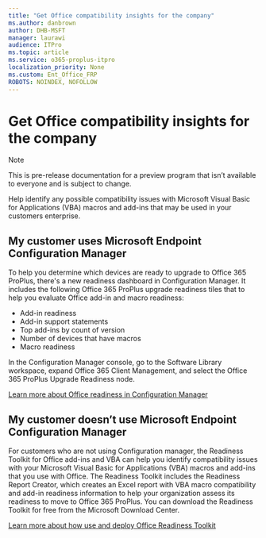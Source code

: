 ```yaml
---
title: "Get Office compatibility insights for the company"
ms.author: danbrown
author: DHB-MSFT
manager: laurawi
audience: ITPro
ms.topic: article
ms.service: o365-proplus-itpro
localization_priority: None
ms.custom: Ent_Office_FRP
ROBOTS: NOINDEX, NOFOLLOW
---
```


# Get Office compatibility insights for the company

> [!NOTE]
> This is pre-release documentation for a preview program that isn’t available to everyone and is subject to change.

Help identify any possible compatibility issues with Microsoft Visual Basic for Applications (VBA) macros and add-ins that may be used in your customers enterprise.

## My customer uses Microsoft Endpoint Configuration Manager
To help you determine which devices are ready to upgrade to Office 365 ProPlus, there's a new readiness dashboard in Configuration Manager. It includes the following Office 365 ProPlus upgrade readiness tiles that to help you evaluate Office add-in and macro readiness:

- Add-in readiness
- Add-in support statements
- Top add-ins by count of version
- Number of devices that have macros
- Macro readiness

In the Configuration Manager console, go to the Software Library workspace, expand Office 365 Client Management, and select the Office 365 ProPlus Upgrade Readiness node.

[Learn more about Office readiness in Configuration Manager](https://docs.microsoft.com/configmgr//sum/deploy-use/office-365-dashboard)

## My customer doesn’t use Microsoft Endpoint Configuration Manager
For customers who are not using Configuration manager, the Readiness Toolkit for Office add-ins and VBA can help you identify compatibility issues with your Microsoft Visual Basic for Applications (VBA) macros and add-ins that you use with Office. The Readiness Toolkit includes the Readiness Report Creator, which creates an Excel report with VBA macro compatibility and add-in readiness information to help your organization assess its readiness to move to Office 365 ProPlus.
You can download the Readiness Toolkit for free from the Microsoft Download Center.

[Learn more about how use and deploy Office Readiness Toolkit](https://docs.microsoft.com/deployoffice/use-the-readiness-toolkit-to-assess-application-compatibility-for-office-365-pro)
